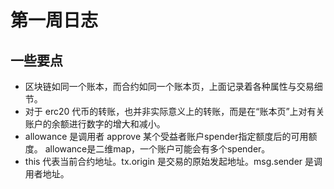 # 第一周日志
## 一些要点
+ 区块链如同一个账本，而合约如同一个账本页，上面记录着各种属性与交易细节。
+ 对于 erc20 代币的转账，也并非实际意义上的转账，而是在“账本页”上对有关账户的余额进行数字的增大和减小。
+ allowance 是调用者 approve 某个受益者账户spender指定额度后的可用额度。 allowance是二维map，一个账户可能会有多个spender。
+ this 代表当前合约地址。tx.origin 是交易的原始发起地址。msg.sender 是调用者地址。
